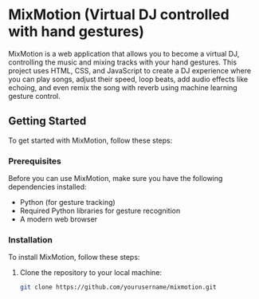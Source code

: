 # MixMotion (Virtual DJ controlled with hand gestures)

MixMotion is a web application that allows you to become a virtual DJ, controlling the music and mixing tracks with your hand gestures. This project uses HTML, CSS, and JavaScript to create a DJ experience where you can play songs, adjust their speed, loop beats, add audio effects like echoing, and even remix the song with reverb using machine learning gesture control.

## Getting Started

To get started with MixMotion, follow these steps:

### Prerequisites

Before you can use MixMotion, make sure you have the following dependencies installed:

- Python (for gesture tracking)
- Required Python libraries for gesture recognition
- A modern web browser

### Installation

To install MixMotion, follow these steps:

1. Clone the repository to your local machine:

   ```bash
   git clone https://github.com/yourusername/mixmotion.git
